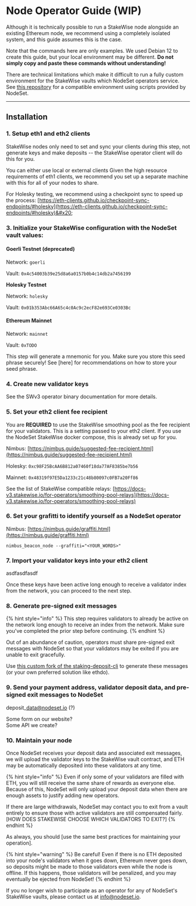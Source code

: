 # Node Operator Guide (WIP)

Although it is technically possible to run a StakeWise node alongside an existing Ethereum node, we recommend using a completely isolated system, and this guide assumes this is the case.

Note that the commands here are only examples. We used Debian 12 to create this guide, but your local environment may be different. **Do not simply copy and paste these commands without understanding!**

There are technical limitations which make it difficult to run a fully custom environment for the StakeWise vaults which NodeSet operators service. See [this repository](https://github.com/nodeset-org/hyperdrive-stakewise) for a compatible environment using scripts provided by NodeSet.

***

## **Installation**

### **1. Setup eth1 and eth2 clients**

StakeWise nodes only need to set and sync your clients during this step, not generate keys and make deposits -- the StakeWise operator client will do this for you.&#x20;

You can either use local or external clients Given the high resource requirements of eth1 clients, we recommend you set up a separate machine with this for all of your nodes to share.

For Holesky testing, we recommend using a checkpoint sync to speed up the process: [https://eth-clients.github.io/checkpoint-sync-endpoints/#holesky](https://eth-clients.github.io/checkpoint-sync-endpoints/#holesky)&#x20;



### 3. Initialize your StakeWise configuration with the NodeSet vault values:

#### Goerli Testnet (deprecated)

Network: `goerli`&#x20;

Vault: `0x4c54003b39e25d8a6a0157b0b4c14db2a7456199`

**Holesky Testnet**

Network: `holesky`

Vault: `0x01b353Abc66A65c4c0Ac9c2ecF82e693Ce0303Bc`

#### Ethereum Mainnet

Network: `mainnet`

Vault: `0xTODO`



This step will generate a mnemonic for you. Make sure you store this seed phrase securely! See \[here] for recommendations on how to store your seed phrase.



### 4. Create new validator keys

See the SWv3 operator binary documentation for more details.



### 5. Set your eth2 client fee recipient

You are **REQUIRED** to use the StakeWise smoothing pool as the fee recipient for your validators. This is a setting passed to your eth2 client. If you use the NodeSet StakeWise docker compose, this is already set up for you.

Nimbus: [https://nimbus.guide/suggested-fee-recipient.html](https://nimbus.guide/suggested-fee-recipient.html)

Holesky: `0xc98F25BcAA6B812a07460f18da77AF8385be7b56`

Mainnet: `0x48319f97E5Da1233c21c48b80097c0FB7a20Ff86`



See the list of StakeWise compatible relays: [https://docs-v3.stakewise.io/for-operators/smoothing-pool-relays](https://docs-v3.stakewise.io/for-operators/smoothing-pool-relays)



### 6. Set your grafitti to identify yourself as a NodeSet operator

Nimbus: [https://nimbus.guide/graffiti.html](https://nimbus.guide/graffiti.html)

```
nimbus_beacon_node --graffiti="<YOUR_WORDS>"
```



### 7. Import your validator keys into your eth2 client

asdfasdfasdf



Once these keys have been active long enough to receive a validator index from the network, you can proceed to the next step.



### 8. Generate pre-signed exit messages

{% hint style="info" %}
This step requires validators to already be active on the network long enough to receive an index from the network. Make sure you've completed the prior step before continuing.
{% endhint %}

Out of an abundance of caution, operators must share pre-signed exit messages with NodeSet so that your validators may be exited if you are unable to exit gracefully.&#x20;

Use [this custom fork of the staking-deposit-cli](https://github.com/nodeset-org/staking-deposit-cli) to generate these messages (or your own preferred solution like ethdo).



### 9. Send your payment address, validator deposit data, and pre-signed exit messages to NodeSet

deposit\_data@nodeset.io (?)

Some form on our website?\
Some API we create?



### 10. Maintain your node

Once NodeSet receives your deposit data and associated exit messages, we will upload the validator keys to the StakeWise vault contract, and ETH may be automatically deposited into these validators at any time.&#x20;

{% hint style="info" %}
Even if only some of your validators are filled with ETH, you will still receive the same share of rewards as everyone else. Because of this, NodeSet will only upload your deposit data when there are enough assets to justify adding new operators.

If there are large withdrawals, NodeSet may contact you to exit from a vault entirely to ensure those with active validators are still compensated fairly. \[HOW DOES STAKEWISE CHOOSE WHICH VALIDATORS TO EXIT?]
{% endhint %}

As always, you should \[use the same best practices for maintaining your operation].

{% hint style="warning" %}
Be careful! Even if there is no ETH deposited into your node's validators when it goes down, Ethereum never goes down, so deposits might be made to those validators even while the node is offline. If this happens, those validators will be penalized, and you may eventually be ejected from NodeSet!
{% endhint %}

If you no longer wish to participate as an operator for any of NodeSet's StakeWise vaults, please contact us at info@nodeset.io.

